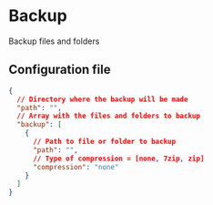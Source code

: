 # Backup
Backup files and folders

## Configuration file

```json
{
  // Directory where the backup will be made
  "path": "",
  // Array with the files and folders to backup
  "backup": [
    {
      // Path to file or folder to backup
      "path": "",
      // Type of compression = [none, 7zip, zip]
      "compression": "none"
    }
  ]
}
```